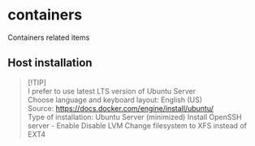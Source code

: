 # containers
Containers related items

## Host installation

> [!TIP] \
> I prefer to use latest LTS version of Ubuntu Server \
> Choose language and keyboard layout: English (US) \
> Source: https://docs.docker.com/engine/install/ubuntu/ \
> Type of installation: Ubuntu Server (minimized)
> Install OpenSSH server - Enable
> Disable LVM
> Change filesystem to XFS instead of EXT4